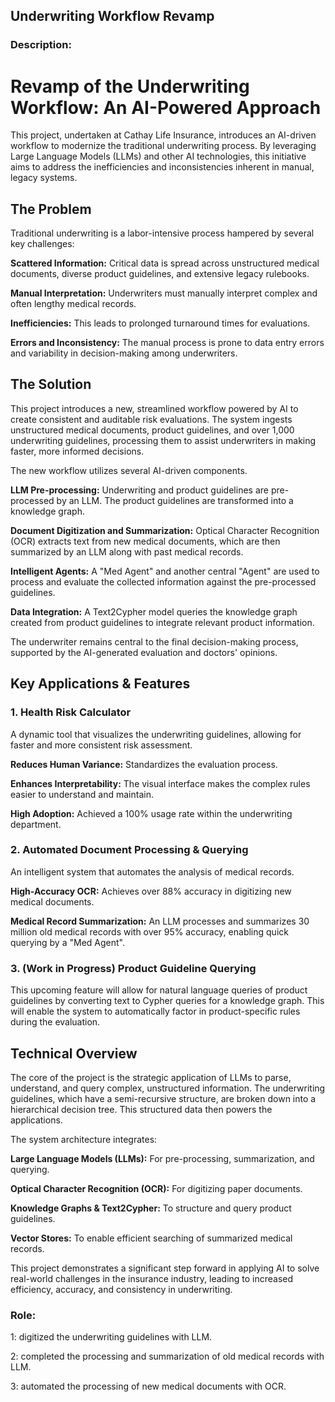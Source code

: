 ## Underwriting Workflow Revamp

### Description:
# Revamp of the Underwriting Workflow: An AI-Powered Approach

This project, undertaken at Cathay Life Insurance, introduces an AI-driven workflow to modernize the traditional underwriting process. By leveraging Large Language Models (LLMs) and other AI technologies, this initiative aims to address the inefficiencies and inconsistencies inherent in manual, legacy systems.

## The Problem
Traditional underwriting is a labor-intensive process hampered by several key challenges:

**Scattered Information:** Critical data is spread across unstructured medical documents, diverse product guidelines, and extensive legacy rulebooks.

**Manual Interpretation:** Underwriters must manually interpret complex and often lengthy medical records.

**Inefficiencies:** This leads to prolonged turnaround times for evaluations.

**Errors and Inconsistency:** The manual process is prone to data entry errors and variability in decision-making among underwriters.

## The Solution

This project introduces a new, streamlined workflow powered by AI to create consistent and auditable risk evaluations. The system ingests unstructured medical documents, product guidelines, and over 1,000 underwriting guidelines, processing them to assist underwriters in making faster, more informed decisions.

The new workflow utilizes several AI-driven components.

**LLM Pre-processing:** Underwriting and product guidelines are pre-processed by an LLM. The product guidelines are transformed into a knowledge graph.

**Document Digitization and Summarization:** Optical Character Recognition (OCR) extracts text from new medical documents, which are then summarized by an LLM along with past medical records.

**Intelligent Agents:** A "Med Agent" and another central "Agent" are used to process and evaluate the collected information against the pre-processed guidelines.

**Data Integration:** A Text2Cypher model queries the knowledge graph created from product guidelines to integrate relevant product information.

The underwriter remains central to the final decision-making process, supported by the AI-generated evaluation and doctors' opinions.

## Key Applications & Features

### 1. Health Risk Calculator
A dynamic tool that visualizes the underwriting guidelines, allowing for faster and more consistent risk assessment.

**Reduces Human Variance:** Standardizes the evaluation process.

**Enhances Interpretability:** The visual interface makes the complex rules easier to understand and maintain.

**High Adoption:** Achieved a 100% usage rate within the underwriting department.

### 2. Automated Document Processing & Querying

An intelligent system that automates the analysis of medical records.

**High-Accuracy OCR:** Achieves over 88% accuracy in digitizing new medical documents.

**Medical Record Summarization:** An LLM processes and summarizes 30 million old medical records with over 95% accuracy, enabling quick querying by a "Med Agent".

### 3. (Work in Progress) Product Guideline Querying

This upcoming feature will allow for natural language queries of product guidelines by converting text to Cypher queries for a knowledge graph. This will enable the system to automatically factor in product-specific rules during the evaluation.

## Technical Overview

The core of the project is the strategic application of LLMs to parse, understand, and query complex, unstructured information. The underwriting guidelines, which have a semi-recursive structure, are broken down into a hierarchical decision tree. This structured data then powers the applications.

The system architecture integrates:

**Large Language Models (LLMs):** For pre-processing, summarization, and querying.

**Optical Character Recognition (OCR):** For digitizing paper documents.

**Knowledge Graphs & Text2Cypher:** To structure and query product guidelines.

**Vector Stores:** To enable efficient searching of summarized medical records.

This project demonstrates a significant step forward in applying AI to solve real-world challenges in the insurance industry, leading to increased efficiency, accuracy, and consistency in underwriting.

### Role:
1: digitized the underwriting guidelines with LLM.

2: completed the processing and summarization of old medical records with LLM.

3: automated the processing of new medical documents with OCR.
